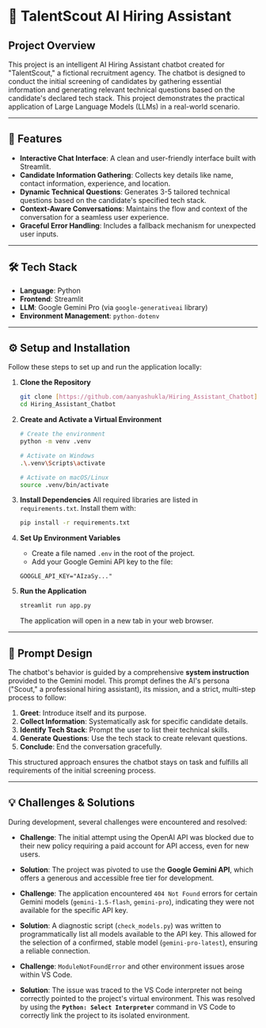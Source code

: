 # 🤖 TalentScout AI Hiring Assistant

## Project Overview

This project is an intelligent AI Hiring Assistant chatbot created for "TalentScout," a fictional recruitment agency. The chatbot is designed to conduct the initial screening of candidates by gathering essential information and generating relevant technical questions based on the candidate's declared tech stack. This project demonstrates the practical application of Large Language Models (LLMs) in a real-world scenario.

---

## 🚀 Features

* **Interactive Chat Interface**: A clean and user-friendly interface built with Streamlit. 
* **Candidate Information Gathering**: Collects key details like name, contact information, experience, and location. 
* **Dynamic Technical Questions**: Generates 3-5 tailored technical questions based on the candidate's specified tech stack. 
* **Context-Aware Conversations**: Maintains the flow and context of the conversation for a seamless user experience. 
* **Graceful Error Handling**: Includes a fallback mechanism for unexpected user inputs. 

---

## 🛠️ Tech Stack
* **Language**: Python
* **Frontend**: Streamlit
* **LLM**: Google Gemini Pro (via `google-generativeai` library)
* **Environment Management**: `python-dotenv`

---

## ⚙️ Setup and Installation

Follow these steps to set up and run the application locally:

1.  **Clone the Repository**
    ```bash
    git clone [https://github.com/aanyashukla/Hiring_Assistant_Chatbot](https://github.com/aanyashukla/Hiring_Assistant_Chatbot)
    cd Hiring_Assistant_Chatbot
    ```

2.  **Create and Activate a Virtual Environment**
    ```bash
    # Create the environment
    python -m venv .venv

    # Activate on Windows
    .\.venv\Scripts\activate

    # Activate on macOS/Linux
    source .venv/bin/activate
    ```

3.  **Install Dependencies**
    All required libraries are listed in `requirements.txt`. Install them with:
    ```bash
    pip install -r requirements.txt
    ```

4.  **Set Up Environment Variables**
    * Create a file named `.env` in the root of the project.
    * Add your Google Gemini API key to the file:
    ```
    GOOGLE_API_KEY="AIzaSy..."
    ```

5.  **Run the Application**
    ```bash
    streamlit run app.py
    ```
    The application will open in a new tab in your web browser.

---

## 📝 Prompt Design

The chatbot's behavior is guided by a comprehensive **system instruction** provided to the Gemini model. This prompt defines the AI's persona ("Scout," a professional hiring assistant), its mission, and a strict, multi-step process to follow:
1.  **Greet**: Introduce itself and its purpose.
2.  **Collect Information**: Systematically ask for specific candidate details.
3.  **Identify Tech Stack**: Prompt the user to list their technical skills.
4.  **Generate Questions**: Use the tech stack to create relevant questions.
5.  **Conclude**: End the conversation gracefully.

This structured approach ensures the chatbot stays on task and fulfills all requirements of the initial screening process. 

---

## 💡 Challenges & Solutions

During development, several challenges were encountered and resolved:

* **Challenge**: The initial attempt using the OpenAI API was blocked due to their new policy requiring a paid account for API access, even for new users.
* **Solution**: The project was pivoted to use the **Google Gemini API**, which offers a generous and accessible free tier for development.

* **Challenge**: The application encountered `404 Not Found` errors for certain Gemini models (`gemini-1.5-flash`, `gemini-pro`), indicating they were not available for the specific API key.
* **Solution**: A diagnostic script (`check_models.py`) was written to programmatically list all models available to the API key. This allowed for the selection of a confirmed, stable model (`gemini-pro-latest`), ensuring a reliable connection.

* **Challenge**: `ModuleNotFoundError` and other environment issues arose within VS Code.
* **Solution**: The issue was traced to the VS Code interpreter not being correctly pointed to the project's virtual environment. This was resolved by using the **`Python: Select Interpreter`** command in VS Code to correctly link the project to its isolated environment.